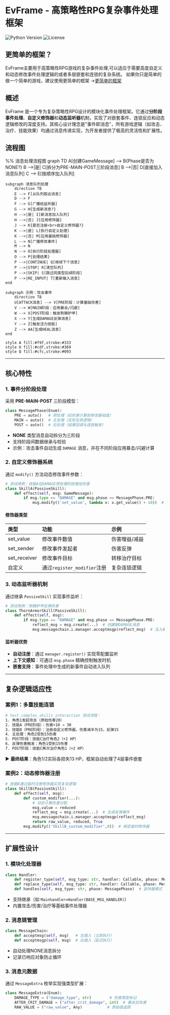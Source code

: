 # EvFrame - 高策略性RPG复杂事件处理框架

![Python Version](https://img.shields.io/badge/Python-3.8%2B-blue)
![License](https://img.shields.io/badge/License-MIT-green)

## 更简单的框架？
EvFrame主要用于高策略性RPG游戏的复杂事件处理,可以适应于需要高度自定义和动态修改事件处理逻辑的或者多层嵌套和连锁的复杂系统。
如果你只是简单的做一个简单的游戏，建议使用更简单的框架
->[更简单的框架](https://github.com/687jsassd/simple-passive-skill-framework-with-py)

## 概述

EvFrame 是一个专为复杂策略性RPG设计的模块化事件处理框架。它通过**分阶段事件处理**、**自定义修饰器**和**动态监听器**机制，实现了对嵌套事件、连锁反应和动态逻辑修改的深度支持。其核心设计理念是"事件即消息"，所有游戏逻辑（如攻击、治疗、技能效果）均通过消息传递实现，为开发者提供了极高的灵活性和扩展性。

## 流程图

%% 消息处理流程图
graph TD
    A[创建GameMessage] --> B{Phase是否为NONE?}
    B -->|是| C[拆分为PRE-MAIN-POST三阶段消息]
    B -->|否| D[直接加入消息队列]
    C --> E[按顺序加入队列]
    
    subgraph 消息队列处理
        direction TB
        E --> F[从队列取出消息]
        D --> F
        F --> G[广播给监听器]
        G --> H{生成新消息?}
        H -->|是| I[新消息加入队列]
        H -->|否| J[应用修饰器]
        J --> K{是否注册<br>自定义修饰器?}
        K -->|是| L[执行自定义处理]
        K -->|否| M[应用基础修饰器]
        L --> N[广播修改事件]
        M --> N
        N --> O[执行阶段处理器]
        O --> P{处理结果}
        P -->|CONTINUE| Q[继续下个消息]
        P -->|STOP| R[清空队列]
        P -->|SKIP| S[跳过同类型后续阶段]
        P -->|RE_INPUT| T[重新输入消息]
    end
    
    subgraph 示例：攻击事件
        direction TB
        U[ATTACK消息] --> V[PRE阶段：计算基础伤害]
        V --> W[MAIN阶段：应用暴击/闪避]
        W --> X[POST阶段：触发荆棘护甲]
        X --> Y[生成DAMAGE反弹消息]
        Y --> Z[触发活力技能]
        Z --> AA[生成HEAL消息]
    end

    style A fill:#f9f,stroke:#333
    style U fill:#cdf,stroke:#369
    style Q fill:#cfc,stroke:#093

---

## 核心特性

### 1. 事件分阶段处理
采用 **PRE-MAIN-POST** 三阶段模型：
```python
class MessagePhase(Enum):
    PRE = auto()   # 预处理（如伤害计算前修改基础值）
    MAIN = auto()  # 主处理（实际生效逻辑）
    POST = auto()  # 后处理（结果回调与连锁触发）
```

- **NONE** 类型消息自动拆分为三阶段
- 支持阶段间数据继承与校验
- 示例：攻击事件自动生成 `DAMAGE` 消息，并在不同阶段应用暴击/闪避计算

### 2. 自定义修饰器系统

通过 `modify()` 方法动态修改事件参数：

```python
# 测试用例：技能A在DAMAGE预处理阶段增加伤害
class SkillA(PassiveSkill):
    def effect(self, msg: GameMessage):
        if msg.type == "DAMAGE" and msg.phase == MessagePhase.PRE:
            msg.modify(('set_value', lambda x: x.get_value() + 10))  # 修饰器修改伤害值
```

#### 修饰器类型

| 类型         | 功能                        | 示例          |
| :----------- | :-------------------------- | :------------ |
| set_value    | 修改事件数值                | 伤害增益/减益 |
| set_sender   | 修改事件发起者              | 伤害反弹      |
| set_receiver | 修改事件目标                | 转移治疗目标  |
| 自定义       | 通过`register_modifier`注册 | 复杂连锁逻辑  |

### 3. 动态监听器机制

通过继承 `PassiveSkill` 实现事件监听：

```python
# 测试用例：荆棘护甲反弹伤害
class ThornArmorSkill(PassiveSkill):
    def effect(self, msg):
        if msg.type == "DAMAGE" and msg.phase == MessagePhase.PRE:
            reflect_msg = msg.create(...)  # 创建新DAMAGE消息
            msg.messagechain.i.manager.acceptmsgp(reflect_msg)  # 注入新事件
```

#### 监听器优势

- **自动注册**：通过 `manager.register()` 实现零配置监听
- **上下文感知**：可通过 `msg.phase` 精确控制触发时机
- **嵌套支持**：事件处理中生成的新事件自动进入队列

------

## 复杂逻辑适应性

### 案例1：多重技能连锁

```bash
# test_complex_skills_interaction 测试流程：
1. 角色1发起攻击（原始伤害20）
2. 技能A（PRE阶段）：伤害+10 → 30
3. 技能B（PRE阶段）：注册自定义修饰器，伤害减半为15，反弹15
4. 主处理：角色2受到15伤害
5. POST阶段：技能C治疗角色2（+2 HP）
6. 反弹伤害触发：角色1受到15伤害
7. POST阶段：技能C再次治疗角色1（+2 HP）
```

▶️ **最终结果**：角色1/2实际各损失13 HP，框架自动处理了4层事件嵌套

### 案例2：动态修饰器注册

```python
# 技能B通过临时注册修饰器实现复杂逻辑
class SkillB(PassiveSkill):
    def effect(self, msg):
        def custom_modifier(...):
            # 动态计算伤害分配
            msg.value = reduced
            reflect_msg = msg.create(...)  # 生成反弹事件
            msg.messagechain.i.manager.acceptmsgp(reflect_msg)
            return raw_value, reduced, True
        msg.modify(('SkillB_custom_modifier',0))  # 绑定临时修饰器
```

------

## 扩展性设计

### 1. 模块化处理器

```python
class Handler:
    def register_type(self, msg_type: str, handler: Callable, phase: MessagePhase)
    def replace_type(self, msg_type: str, handler: Callable, phase: MessagePhase)
    def handles(self, msg_type: str, phase: MessagePhase)  # 装饰器模式
```

- 支持继承（如 `Mainhandler=Handler(BASE_MSG_HANDLER)`）
- 内置攻击/伤害/治疗等基础事件处理器

### 2. 消息链管理

```python
class MessageChain:
    def acceptmsg(self, msg)   # 左插入（立即执行）
    def acceptmsgp(self, msg)  # 右插入（延迟执行）
```

- 自动处理NONE消息拆分
- 记录已响应对象防止循环

### 3. 消息元数据

通过 `MessageExtra` 枚举实现强类型扩展：

```python
class MessageExtra(Enum):
    DAMAGE_TYPE = ("damage_type", str)        # 伤害类型标记
    AFTER_CRIT_DAMAGE = ("after_crit_damage", int)  # 暴击后伤害
    RAW_VALUE = ("raw_value", Any)           # 原始值追踪
```
